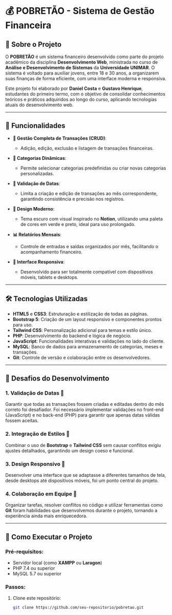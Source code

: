 # 💰 POBRETÃO - Sistema de Gestão Financeira

## 📝 Sobre o Projeto

O **POBRETÃO** é um sistema financeiro desenvolvido como parte do projeto acadêmico da disciplina **Desenvolvimento Web**, ministrada no curso de **Análise e Desenvolvimento de Sistemas** da **Universidade UNIMAR**. O sistema é voltado para auxiliar jovens, entre 18 e 30 anos, a organizarem suas finanças de forma eficiente, com uma interface moderna e responsiva.

Este projeto foi elaborado por **Daniel Costa** e **Gustavo Henrique**, estudantes do primeiro termo, com o objetivo de consolidar conhecimentos teóricos e práticos adquiridos ao longo do curso, aplicando tecnologias atuais do desenvolvimento web.

---

## 🌟 Funcionalidades

- **💼 Gestão Completa de Transações (CRUD)**:
  - Adição, edição, exclusão e listagem de transações financeiras.

- **📂 Categorias Dinâmicas**:
  - Permite selecionar categorias predefinidas ou criar novas categorias personalizadas.

- **📅 Validação de Datas**:
  - Limita a criação e edição de transações ao mês correspondente, garantindo consistência e precisão nos registros.

- **🎨 Design Moderno**:
  - Tema escuro com visual inspirado no **Notion**, utilizando uma paleta de cores em verde e preto, ideal para uso prolongado.

- **📊 Relatórios Mensais**:
  - Controle de entradas e saídas organizados por mês, facilitando o acompanhamento financeiro.

- **📱 Interface Responsiva**:
  - Desenvolvido para ser totalmente compatível com dispositivos móveis, tablets e desktops.

---

## 🛠️ Tecnologias Utilizadas

- **HTML5** e **CSS3**: Estruturação e estilização de todas as páginas.
- **Bootstrap 5**: Criação de um layout responsivo e componentes prontos para uso.
- **Tailwind CSS**: Personalização adicional para temas e estilo único.
- **PHP**: Desenvolvimento do backend e lógica de negócio.
- **JavaScript**: Funcionalidades interativas e validações no lado do cliente.
- **MySQL**: Banco de dados para armazenamento de categorias, meses e transações.
- **Git**: Controle de versão e colaboração entre os desenvolvedores.

---

## 🚧 Desafios do Desenvolvimento

### 1. **Validação de Datas 📅**
Garantir que todas as transações fossem criadas e editadas dentro do mês correto foi desafiador. Foi necessário implementar validações no front-end (JavaScript) e no back-end (PHP) para garantir que apenas datas válidas fossem aceitas.

### 2. **Integração de Estilos 🎨**
Combinar o uso de **Bootstrap** e **Tailwind CSS** sem causar conflitos exigiu ajustes detalhados, garantindo um design coeso e funcional.

### 3. **Design Responsivo 📱**
Desenvolver uma interface que se adaptasse a diferentes tamanhos de tela, desde desktops até dispositivos móveis, foi um ponto central do projeto.

### 4. **Colaboração em Equipe 🤝**
Organizar tarefas, resolver conflitos no código e utilizar ferramentas como **Git** foram habilidades que desenvolvemos durante o projeto, tornando a experiência ainda mais enriquecedora.

---

## 🚀 Como Executar o Projeto

### Pré-requisitos:
- Servidor local (como **XAMPP** ou **Laragon**)
- PHP 7.4 ou superior
- MySQL 5.7 ou superior

### Passos:
1. Clone este repositório:
   ```bash
   git clone https://github.com/seu-repositorio/pobretao.git


